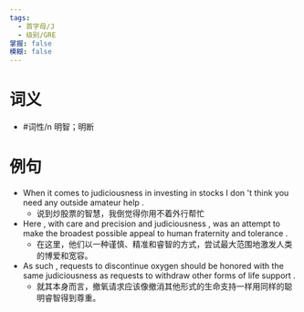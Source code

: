 ```yaml
---
tags:
  - 首字母/J
  - 级别/GRE
掌握: false
模糊: false
---
```

# 词义
- #词性/n  明智；明断
# 例句
- When it comes to judiciousness in investing in stocks I don 't think you need any outside amateur help .
	- 说到炒股票的智慧，我倒觉得你用不着外行帮忙
- Here , with care and precision and judiciousness , was an attempt to make the broadest possible appeal to human fraternity and tolerance .
	- 在这里，他们以一种谨慎、精准和睿智的方式，尝试最大范围地激发人类的博爱和宽容。
- As such , requests to discontinue oxygen should be honored with the same judiciousness as requests to withdraw other forms of life support .
	- 就其本身而言，撤氧请求应该像撤消其他形式的生命支持一样用同样的聪明睿智得到尊重。
